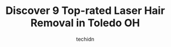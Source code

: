 ---
layout: ampstory
image: https://i0.wp.com/www.depkes.org/wp-content/uploads/2023/06/laser-hair-removal-0-in-toledo-oh-1685811547.jpeg?resize=640,853
author: techidn
featured: false
description: Discover the impressive array of Laser Hair Removal options in Toledo OH, where you can find 9 of the largest Laser Hair Removal establishments in the area. From renowned classics to hidden 
title: Discover 9 Top-rated Laser Hair Removal in Toledo OH
cover:
   title: Discover 9 Top-rated Laser Hair Removal in Toledo OH
   subtitle: Rickpate
   background: https://www.depkes.org/wp-content/uploads/2023/06/laser-hair-removal-0-in-toledo-oh-1685811547.jpeg

pages: 
 - layout: thirds
   top: <h1>#1 Milan Laser Hair Removal</h1>
   bottom: "<p>The lady is here and my tech were super nice. I am a transferring member from out of state and they welcomed me nicely to the state and to their location. Even mentioned </p>"
   background: https://www.depkes.org/wp-content/uploads/2023/06/laser-hair-removal-1-in-toledo-oh-1685811547.png
   backgroundblur: true
 - layout: thirds
   top: <h1>#2 Ideal Image Toledo</h1>
   bottom: "<p>My in-person experience was great and overall I enjoy my appointments and results with Ideal Image in Perrysburg. The membership program has changed my satisfaction with </p>"
   background: https://www.depkes.org/wp-content/uploads/2023/06/laser-hair-removal-2-in-toledo-oh-1685811548.png
   cta:
      link: https://www.depkes.org/blog/discover-9-top-rated-laser-hair-removal-in-toledo-oh/
      text: Discover 9 Top-rated Laser Hair Removal in Toledo OH
 - layout: thirds
   top: <h1>#3 European Wax Center</h1>
   bottom: "<p>5231 Monroe St, Toledo, OH 43623, United States</p>"
   background: https://www.depkes.org/wp-content/uploads/2023/06/laser-hair-removal-3-in-toledo-oh-1685811549.jpeg
   cta:
      link: https://www.depkes.org/blog/discover-9-top-rated-laser-hair-removal-in-toledo-oh/
      text: Discover 9 Top-rated Laser Hair Removal in Toledo OH
 - layout: thirds
   top: <h1>#4 Elite Beauty</h1>
   bottom: "<p>6511 Central Ave, Toledo, OH 43617, United States</p>"
   background: https://images.unsplash.com/photo-1489694553447-4c9339da310d?ixlib=rb-4.0.3&ixid=MnwxMjA3fDB8MHxwaG90by1wYWdlfHx8fGVufDB8fHx8&auto=format&fit=crop&w=640&h=853&q=80
   cta:
      link: https://www.depkes.org/blog/discover-9-top-rated-laser-hair-removal-in-toledo-oh/
      text: Discover 9 Top-rated Laser Hair Removal in Toledo OH
 - layout: thirds
   top: <h1>#5 Craig W. Colville, MD, FACS</h1>
   bottom: "<p>2865 N Reynolds Rd #250, Toledo, OH 43615, United States</p>"
   background: https://images.unsplash.com/photo-1540457036297-448b6b99e91c?ixlib=rb-4.0.3&ixid=MnwxMjA3fDB8MHxwaG90by1wYWdlfHx8fGVufDB8fHx8&auto=format&fit=crop&w=640&h=853&q=80
   cta:
      link: https://www.depkes.org/blog/discover-9-top-rated-laser-hair-removal-in-toledo-oh/
      text: Discover 9 Top-rated Laser Hair Removal in Toledo OH
 - layout: thirds
   top: <h1>#6 Bella Via Med Spa</h1>
   bottom: "<p>2865 N Reynolds Rd #240, Toledo, OH 43615, United States</p>"
   background: https://images.unsplash.com/photo-1608501821300-4f99e58bba77?ixlib=rb-4.0.3&ixid=MnwxMjA3fDB8MHxwaG90by1wYWdlfHx8fGVufDB8fHx8&auto=format&fit=crop&w=640&h=853&q=80
   cta:
      link: https://www.depkes.org/blog/discover-9-top-rated-laser-hair-removal-in-toledo-oh/
      text: Discover 9 Top-rated Laser Hair Removal in Toledo OH
 - layout: thirds
   top: <h1>#7 CannaB Wax Spa</h1>
   bottom: "<p>2028 S Byrne Rd, Toledo, OH 43614, United States</p>"
   background: https://images.unsplash.com/photo-1557672172-298e090bd0f1?ixlib=rb-4.0.3&ixid=MnwxMjA3fDB8MHxwaG90by1wYWdlfHx8fGVufDB8fHx8&auto=format&fit=crop&w=640&h=853&q=80
   cta:
      link: https://www.depkes.org/blog/discover-9-top-rated-laser-hair-removal-in-toledo-oh/
      text: Discover 9 Top-rated Laser Hair Removal in Toledo OH
 - layout: thirds
   middle: Continue reading...
   background: https://images.unsplash.com/photo-1595364397663-fca4f075d796?ixlib=rb-4.0.3&ixid=MnwxMjA3fDB8MHxwaG90by1wYWdlfHx8fGVufDB8fHx8&auto=format&fit=crop&w=640&h=853&q=80
   cta:
      link: https://www.depkes.org/blog/discover-9-top-rated-laser-hair-removal-in-toledo-oh/
      text: Discover 9 Top-rated Laser Hair Removal in Toledo OH
      
---